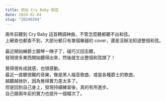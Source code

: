```yaml
---
title: 抓出 Cry Baby 和弦
date: 2024-02-04
slug: "20240204"
---
```


兩年前聽到 Cry Baby 這首轉調神曲，不管怎麼聽都聽不出和弦。\
上網查也都查不到，大部分都只有單個樂器的 cover，還是沒辦法知道整個和弦。

最近開始練爵士鋼琴一陣子了，碰巧又回去聽，\
發現很多東西開始聽得出來，然後就生出整個和弦譜了！

覺得很有成就感，也很感動。\
最近一直聽很難的音樂，像是黑人福音歌曲、或是各種爵士的歌曲，\
越聽越挫折，因為覺得實力差太多了。\
但是回到自己身上，發現持續練習後，真的有所進步。\
自己跟兩年前的實力也提升一個檔次了。
